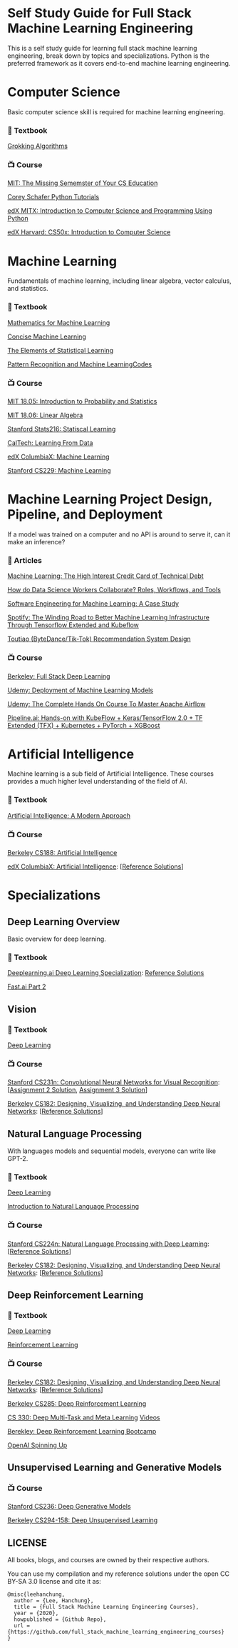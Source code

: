 # Self Study Guide for Full Stack Machine Learning Engineering
This is a self study guide for learning full stack machine learning engineering, break down by topics and specializations.  Python is the preferred framework as it covers end-to-end machine learning engineering.


# Computer Science

Basic computer science skill is required for machine learning engineering.


### :book: Textbook
[Grokking Algorithms](https://github.com/KevinOfNeu/ebooks/blob/master/Grokking%20Algorithms.pdf)

### :tv: Course
[MIT: The Missing Sememster of Your CS Education](https://missing.csail.mit.edu/)

[Corey Schafer Python Tutorials](https://www.youtube.com/watch?v=YYXdXT2l-Gg&list=PL-osiE80TeTt2d9bfVyTiXJA-UTHn6WwU)

[edX MITX: Introduction to Computer Science and Programming Using Python](https://www.edx.org/course/6-00-1x-introduction-to-computer-science-and-programming-using-python-4)

[edX Harvard: CS50x: Introduction to Computer Science](https://www.edx.org/course/cs50s-introduction-to-computer-science)


# Machine Learning

Fundamentals of machine learning, including linear algebra, vector calculus, and statistics.


### :book: Textbook
[Mathematics for Machine Learning](https://mml-book.github.io/)

[Concise Machine Learning](https://people.eecs.berkeley.edu/~jrs/papers/machlearn.pdf)

[The Elements of Statistical Learning](https://web.stanford.edu/~hastie/Papers/ESLII.pdf)

[Pattern Recognition and Machine Learning](https://www.microsoft.com/en-us/research/uploads/prod/2006/01/Bishop-Pattern-Recognition-and-Machine-Learning-2006.pdf)[Codes](https://github.com/ctgk/PRML)

### :tv: Course
[MIT 18.05: Introduction to Probability and Statistics](https://ocw.mit.edu/courses/mathematics/18-05-introduction-to-probability-and-statistics-spring-2014/)

[MIT 18.06: Linear Algebra](https://ocw.mit.edu/courses/mathematics/18-06-linear-algebra-spring-2010/)

[Stanford Stats216: Statiscal Learning](https://lagunita.stanford.edu/courses/HumanitiesSciences/StatLearning/Winter2016/about)

[CalTech: Learning From Data](https://work.caltech.edu/telecourse.html)

[edX ColumbiaX: Machine Learning](https://www.edx.org/course/machine-learning)

[Stanford CS229: Machine Learning](https://see.stanford.edu/Course/CS229)


# Machine Learning Project Design, Pipeline, and Deployment

If a model was trained on a computer and no API is around to serve it, can it make an inference?


### :newspaper: Articles
[Machine Learning: The High Interest Credit Card of Technical Debt](https://ai.google/research/pubs/pub43146)

[How do Data Science Workers Collaborate? Roles, Workflows, and Tools](https://arxiv.org/abs/2001.06684)

[Software Engineering for Machine Learning: A Case Study](https://ieeexplore.ieee.org/document/8804457)

[Spotify: The Winding Road to Better Machine Learning Infrastructure Through Tensorflow Extended and Kubeflow](https://labs.spotify.com/2019/12/13/the-winding-road-to-better-machine-learning-infrastructure-through-tensorflow-extended-and-kubeflow/)

[Toutiao (ByteDance/Tik-Tok) Recommendation System Design](https://leehanchung.github.io/2020-02-18-Tik-Tok-Algorithm/)

### :tv: Course
[Berkeley: Full Stack Deep Learning](https://fullstackdeeplearning.com/)

[Udemy: Deployment of Machine Learning Models](https://www.udemy.com/course/deployment-of-machine-learning-models)

[Udemy: The Complete Hands On Course To Master Apache Airflow](https://www.udemy.com/course/the-complete-hands-on-course-to-master-apache-airflow)

[Pipeline.ai: Hands-on with KubeFlow + Keras/TensorFlow 2.0 + TF Extended (TFX) + Kubernetes + PyTorch + XGBoost](https://www.youtube.com/watch?v=AaBqhGEwxXI)


# Artificial Intelligence

Machine learning is a sub field of Artificial Intelligence. These courses provides a much higher level understanding of the field of AI.


### :book: Textbook

[Artificial Intelligence: A Modern Approach](https://www.amazon.com/Artificial-Intelligence-Modern-Approach-3rd/dp/0136042597)

### :tv: Course

[Berkeley CS188: Artificial Intelligence](https://edge.edx.org/courses/course-v1:BerkeleyX+CS188+2018_SP/course/)

[edX ColumbiaX: Artificial Intelligence](https://www.edx.org/course/artificial-intelligence-ai): [[Reference Solutions](https://github.com/leehanchung/CSMM-101x-AI)]


# Specializations

## Deep Learning Overview

Basic overview for deep learning.

### :book: Textbook
[Deeplearning.ai Deep Learning Specialization](https://www.coursera.org/specializations/deep-learning): [Reference Solutions](https://github.com/leehanchung/deeplearning.ai)

[Fast.ai Part 2](https://course.fast.ai/part2)


## Vision

### :book: Textbook
[Deep Learning](http://www.deeplearningbook.org/)

### :tv: Course
[Stanford CS231n: Convolutional Neural Networks for Visual Recognition](http://cs231n.stanford.edu/): [[Assignment 2 Solution](https://github.com/leehanchung/cs182/tree/master/assignment1), [Assignment 3 Solution](https://github.com/leehanchung/cs182/tree/master/assignment2)]

[Berkeley CS182: Designing, Visualizing, and Understanding Deep Neural Networks](https://bcourses.berkeley.edu/courses/1478831/pages/cs182-slash-282a-designing-visualizing-and-understanding-deep-neural-networks-spring-2019): [[Reference Solutions](https://github.com/leehanchung/cs182)]


## Natural Language Processing

With languages models and sequential models, everyone can write like GPT-2.

### :book: Textbook
[Deep Learning](http://www.deeplearningbook.org/)

[Introduction to Natural Language Processing](https://www.amazon.com/Introduction-Language-Processing-Adaptive-Computation/dp/0262042843)

### :tv: Course
[Stanford CS224n: Natural Language Processing with Deep Learning](http://web.stanford.edu/class/cs224n/): [[Reference Solutions](https://github.com/leehanchung/cs224n)]

[Berkeley CS182: Designing, Visualizing, and Understanding Deep Neural Networks](https://bcourses.berkeley.edu/courses/1478831/pages/cs182-slash-282a-designing-visualizing-and-understanding-deep-neural-networks-spring-2019): [[Reference Solutions](https://github.com/leehanchung/cs182)]


## Deep Reinforcement Learning


### :book: Textbook
[Deep Learning](http://www.deeplearningbook.org/)

[Reinforcement Learning](http://www.andrew.cmu.edu/course/10-703/textbook/BartoSutton.pdf)

### :tv: Course
[Berkeley CS182: Designing, Visualizing, and Understanding Deep Neural Networks](https://bcourses.berkeley.edu/courses/1478831/pages/cs182-slash-282a-designing-visualizing-and-understanding-deep-neural-networks-spring-2019): [[Reference Solutions](https://github.com/leehanchung/cs182)]

[Berkeley CS285: Deep Reinforcement Learning](http://rail.eecs.berkeley.edu/deeprlcourse/)

[CS 330: Deep Multi-Task and Meta Learning](http://cs330.stanford.edu/) [Videos](https://www.youtube.com/playlist?list=PLoROMvodv4rMC6zfYmnD7UG3LVvwaITY5)

[Berekley: Deep Reinforcement Learning Bootcamp](https://sites.google.com/view/deep-rl-bootcamp/lectures)

[OpenAI Spinning Up](https://spinningup.openai.com/en/latest/)


## Unsupervised Learning and Generative Models


### :tv: Course
[Stanford CS236: Deep Generative Models](https://deepgenerativemodels.github.io/)

[Berkeley CS294-158: Deep Unsupervised Learning](https://sites.google.com/view/berkeley-cs294-158-sp19/home)


## LICENSE
All books, blogs, and courses are owned by their respective authors.

You can use my compilation and my reference solutions under the open CC BY-SA 3.0 license and cite it as:
```
@misc{leehanchung,
  author = {Lee, Hanchung},
  title = {Full Stack Machine Learning Engineering Courses},
  year = {2020},
  howpublished = {Github Repo},
  url = {https://github.com/full_stack_machine_learning_engineering_courses}
}
```

